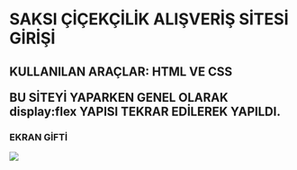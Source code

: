 <h1>SAKSI ÇİÇEKÇİLİK ALIŞVERİŞ SİTESİ GİRİŞİ</h1>


<h2>KULLANILAN ARAÇLAR: <b>HTML VE CSS</b>


<span>BU SİTEYİ YAPARKEN GENEL OLARAK <b>display:flex</b> YAPISI TEKRAR EDİLEREK YAPILDI.



<h3>EKRAN GİFTİ</h3>

![](github.gif)
